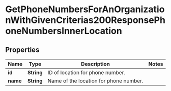 

# GetPhoneNumbersForAnOrganizationWithGivenCriterias200ResponsePhoneNumbersInnerLocation


## Properties

| Name | Type | Description | Notes |
|------------ | ------------- | ------------- | -------------|
|**id** | **String** | ID of location for phone number. |  |
|**name** | **String** | Name of the location for phone number. |  |



